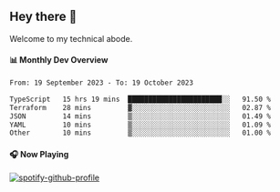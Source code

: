 ## Hey there 👋

Welcome to my technical abode.

#### 📊 Monthly Dev Overview
<!--START_SECTION:waka-->

```txt
From: 19 September 2023 - To: 19 October 2023

TypeScript   15 hrs 19 mins  ███████████████████████░░   91.50 %
Terraform    28 mins         ▓░░░░░░░░░░░░░░░░░░░░░░░░   02.87 %
JSON         14 mins         ▒░░░░░░░░░░░░░░░░░░░░░░░░   01.49 %
YAML         10 mins         ▒░░░░░░░░░░░░░░░░░░░░░░░░   01.09 %
Other        10 mins         ▒░░░░░░░░░░░░░░░░░░░░░░░░   01.00 %
```

<!--END_SECTION:waka-->

#### 🎧 Now Playing

[![spotify-github-profile](https://spotify-github-profile.vercel.app/api/view?uid=james2mid&cover_image=true&theme=natemoo-re)](https://open.spotify.com/user/james2mid?si=2b3baf2b09cb499e)
